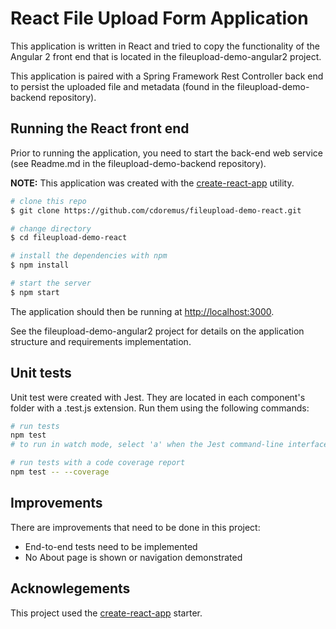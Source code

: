 # React File Upload Form Application

This application is written in React and tried to copy the functionality of the
Angular 2 front end that is located in the fileupload-demo-angular2 project.

This application is paired with a Spring Framework Rest Controller back end
to persist the uploaded file and metadata (found in the fileupload-demo-backend repository).


## Running the React front end

Prior to running the application, you need to start the back-end web service
(see Readme.md in the fileupload-demo-backend repository).

**NOTE:** This application was created with the [create-react-app](https://github.com/facebookincubator/create-react-app) utility.

```bash
# clone this repo
$ git clone https://github.com/cdoremus/fileupload-demo-react.git

# change directory
$ cd fileupload-demo-react

# install the dependencies with npm
$ npm install

# start the server
$ npm start
```

The application should then be running at [http://localhost:3000](http://localhost:3000).

See the fileupload-demo-angular2 project for details on the application structure and requirements implementation.

## Unit tests
Unit test were created with Jest. They are located in each component's folder with a .test.js extension.
Run them using the following commands:
```bash
# run tests
npm test
# to run in watch mode, select 'a' when the Jest command-line interface is launched

# run tests with a code coverage report
npm test -- --coverage
```
## Improvements
There are improvements that need to be done in this project:
* End-to-end tests need to be implemented
* No About page is shown or navigation demonstrated


## Acknowlegements

This project used the [create-react-app](https://github.com/facebookincubator/create-react-app) starter.
